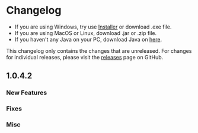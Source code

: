 # Changelog

- If you are using Windows, try use [Installer](https://mcsrranked.com/download) or download .exe file.
- If you are using MacOS or Linux, download .jar or .zip file.
- If you haven't any Java on your PC, download Java on [here](https://adoptium.net/temurin/releases/).

This changelog only contains the changes that are unreleased. For changes for individual releases, please visit the
[releases](https://github.com/RedLime/MCSR-Ranked-Launcher/releases) page on GitHub.

## 1.0.4.2

### New Features

### Fixes

### Misc
